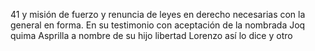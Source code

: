 41 y
misión de fuerzo y renuncia de leyes en derecho necesarias con la
general en forma. En su testimonio con aceptación de la nombrada Joq
quima Asprilla a nombre de su hijo libertad Lorenzo así lo dice y
otro